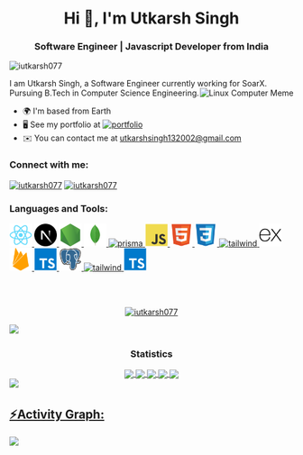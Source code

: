 <h1 align="center">Hi 👋, I'm Utkarsh Singh</h1>
<h3 align="center"> Software Engineer | Javascript Developer from India</h3>

<p align="left"> <img src="https://komarev.com/ghpvc/?username=iutkarsh077&label=Profile%20views&color=0e75b6&style=flat" alt="iutkarsh077" /> </p>
I am Utkarsh Singh, a Software Engineer currently working for SoarX. Pursuing B.Tech in Computer Science Engineering.
<img src="https://raw.githubusercontent.com/kintsugi-programmer/kintsugi-programmer/main/linux-computer.gif" alt="Linux Computer Meme" align="right">

* 🌍  I'm based from Earth
* 🖥️  See my portfolio at [![portfolio](https://img.shields.io/badge/my_portfolio-000?style=for-the-badge&logo=ko-fi&logoColor=white)](https://iutkarsh077.github.io/Portfolio/)
* ✉️  You can contact me at [utkarshsingh132002@gmail.com](utkarshsingh132002@gmail.com)

<h3 align="left">Connect with me:</h3>
<p align="left">
<a href="https://x.com/iutkarsh077" target="blank"><img align="center" src="https://raw.githubusercontent.com/rahuldkjain/github-profile-readme-generator/master/src/images/icons/Social/twitter.svg" alt="iutkarsh077" height="30" width="40" /></a>
<a href="https://www.linkedin.com/in/utkarsh-singh-9467aa257/" target="blank"><img align="center" src="https://raw.githubusercontent.com/rahuldkjain/github-profile-readme-generator/master/src/images/icons/Social/linked-in-alt.svg" alt="iutkarsh077" height="30" width="40" /></a>
</p>

<h3 align="left">Languages and Tools:</h3>
<p align="left"> <a href="https://reactjs.org/" target="_blank" rel="noreferrer">
  <img src="https://raw.githubusercontent.com/devicons/devicon/master/icons/react/react-original.svg" alt="react" width="40" height="40"/>
</a>
<a href="https://nextjs.org/" target="_blank" rel="noreferrer">
  <img src="https://raw.githubusercontent.com/devicons/devicon/master/icons/nextjs/nextjs-original.svg" alt="nextjs" width="40" height="40"/>
</a>
<a href="https://nodejs.org/" target="_blank" rel="noreferrer">
  <img src="https://raw.githubusercontent.com/devicons/devicon/master/icons/nodejs/nodejs-original.svg" alt="nodejs" width="40" height="40"/>
</a>
<a href="https://www.mongodb.com/" target="_blank" rel="noreferrer">
  <img src="https://raw.githubusercontent.com/devicons/devicon/master/icons/mongodb/mongodb-original.svg" alt="mongodb" width="40" height="40"/>
</a>
<a href="https://www.prisma.io/" target="_blank" rel="noreferrer">
  <img src="https://avatars.githubusercontent.com/u/17219288?s=200&v=4" alt="prisma" width="40" height="40"/>
</a>
<a href="https://developer.mozilla.org/en-US/docs/Web/JavaScript" target="_blank" rel="noreferrer">
  <img src="https://raw.githubusercontent.com/devicons/devicon/master/icons/javascript/javascript-original.svg" alt="javascript" width="40" height="40"/>
</a>
<a href="https://developer.mozilla.org/en-US/docs/Web/HTML" target="_blank" rel="noreferrer">
  <img src="https://raw.githubusercontent.com/devicons/devicon/master/icons/html5/html5-original.svg" alt="html5" width="40" height="40"/>
</a>
<a href="https://developer.mozilla.org/en-US/docs/Web/CSS" target="_blank" rel="noreferrer">
  <img src="https://raw.githubusercontent.com/devicons/devicon/master/icons/css3/css3-original.svg" alt="css3" width="40" height="40"/>
</a>
<a href="https://tailwindcss.com/" target="_blank" rel="noreferrer">
  <img src="https://www.vectorlogo.zone/logos/tailwindcss/tailwindcss-icon.svg" alt="tailwind" width="40" height="40"/>
</a>
<a href="https://expressjs.com/" target="_blank" rel="noreferrer">
  <img src="https://raw.githubusercontent.com/devicons/devicon/master/icons/express/express-original.svg" alt="express" width="40" height="40"/>
</a>

<a href="https://firebase.google.com/" target="_blank" rel="noreferrer">
  <img src="https://raw.githubusercontent.com/devicons/devicon/master/icons/firebase/firebase-plain.svg" alt="firebase" width="40" height="40"/>
</a>
<a href="https://www.typescriptlang.org/" target="_blank" rel="noreferrer">
  <img src="https://raw.githubusercontent.com/devicons/devicon/master/icons/typescript/typescript-original.svg" alt="typescript" width="40" height="40"/>
</a>
<a href="https://www.postgresql.org/" target="_blank" rel="noreferrer">
  <img src="https://raw.githubusercontent.com/devicons/devicon/master/icons/postgresql/postgresql-original.svg" alt="postgresql" width="40" height="40"/>
</a>
 </a> <a href="https://tailwindcss.com/" target="_blank" rel="noreferrer"> <img src="https://www.vectorlogo.zone/logos/tailwindcss/tailwindcss-icon.svg" alt="tailwind" width="40" height="40"/> </a> <a href="https://www.typescriptlang.org/" target="_blank" rel="noreferrer"> <img src="https://raw.githubusercontent.com/devicons/devicon/master/icons/typescript/typescript-original.svg" alt="typescript" width="40" height="40"/> </a> 
</a>
 </p>


<br><br>
<p align="center"> <a href="https://github.com/ryo-ma/github-profile-trophy"><img src="https://github-profile-trophy.vercel.app/?username=iutkarsh077&theme=darkhub" alt="iutkarsh077" /></a> </p>


<img src="https://user-images.githubusercontent.com/73097560/115834477-dbab4500-a447-11eb-908a-139a6edaec5c.gif"><h3 align="center">Statistics</h3>
<div align="center">
<a href="https://github.com/iutkarsh077">
<img align="center" src="http://github-profile-summary-cards.vercel.app/api/cards/stats?username=iutkarsh077&theme=2077" height="180em" />
<img align="center" src="http://github-profile-summary-cards.vercel.app/api/cards/most-commit-language?username=iutkarsh077&theme=2077" height="180em" />
<img align="center" src="http://github-profile-summary-cards.vercel.app/api/cards/repos-per-language?username=iutkarsh077&theme=2077" height="180em" />
<img align="center" src="http://github-profile-summary-cards.vercel.app/api/cards/productive-time?username=iutkarsh077&theme=2077" height="180em" />
<img align="center" src="http://github-profile-summary-cards.vercel.app/api/cards/profile-details?username=iutkarsh077&theme=2077" height="180em" />
</div>
<img src="https://user-images.githubusercontent.com/73097560/115834477-dbab4500-a447-11eb-908a-139a6edaec5c.gif"><h2 align="left">⚡Activity Graph:</h2>
<img align="center" src="https://github-readme-activity-graph.vercel.app/graph?username=iutkarsh077&theme=xcode"/>

